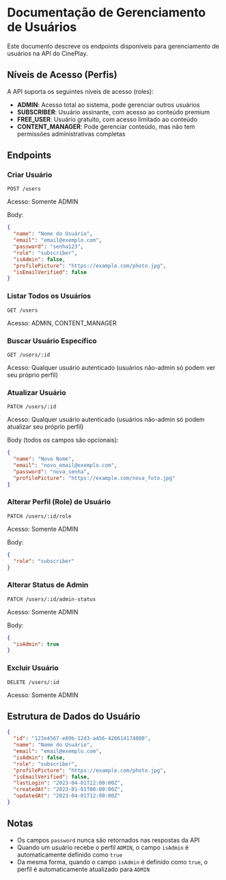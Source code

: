 # Documentação de Gerenciamento de Usuários

Este documento descreve os endpoints disponíveis para gerenciamento de usuários na API do CinePlay.

## Níveis de Acesso (Perfis)

A API suporta os seguintes níveis de acesso (roles):

- **ADMIN**: Acesso total ao sistema, pode gerenciar outros usuários
- **SUBSCRIBER**: Usuário assinante, com acesso ao conteúdo premium
- **FREE_USER**: Usuário gratuito, com acesso limitado ao conteúdo
- **CONTENT_MANAGER**: Pode gerenciar conteúdo, mas não tem permissões administrativas completas

## Endpoints

### Criar Usuário

```
POST /users
```

Acesso: Somente ADMIN

Body:
```json
{
  "name": "Nome do Usuário",
  "email": "email@exemplo.com",
  "password": "senha123",
  "role": "subscriber",
  "isAdmin": false,
  "profilePicture": "https://example.com/photo.jpg",
  "isEmailVerified": false
}
```

### Listar Todos os Usuários

```
GET /users
```

Acesso: ADMIN, CONTENT_MANAGER

### Buscar Usuário Específico

```
GET /users/:id
```

Acesso: Qualquer usuário autenticado (usuários não-admin só podem ver seu próprio perfil)

### Atualizar Usuário

```
PATCH /users/:id
```

Acesso: Qualquer usuário autenticado (usuários não-admin só podem atualizar seu próprio perfil)

Body (todos os campos são opcionais):
```json
{
  "name": "Novo Nome",
  "email": "novo_email@exemplo.com",
  "password": "nova_senha",
  "profilePicture": "https://example.com/nova_foto.jpg"
}
```

### Alterar Perfil (Role) de Usuário

```
PATCH /users/:id/role
```

Acesso: Somente ADMIN

Body:
```json
{
  "role": "subscriber"
}
```

### Alterar Status de Admin

```
PATCH /users/:id/admin-status
```

Acesso: Somente ADMIN

Body:
```json
{
  "isAdmin": true
}
```

### Excluir Usuário

```
DELETE /users/:id
```

Acesso: Somente ADMIN

## Estrutura de Dados do Usuário

```json
{
  "id": "123e4567-e89b-12d3-a456-426614174000",
  "name": "Nome do Usuário",
  "email": "email@exemplo.com",
  "isAdmin": false,
  "role": "subscriber",
  "profilePicture": "https://example.com/photo.jpg",
  "isEmailVerified": false,
  "lastLogin": "2023-04-01T12:00:00Z",
  "createdAt": "2023-01-01T00:00:00Z",
  "updatedAt": "2023-04-01T12:00:00Z"
}
```

## Notas

- Os campos `password` nunca são retornados nas respostas da API
- Quando um usuário recebe o perfil `ADMIN`, o campo `isAdmin` é automaticamente definido como `true`
- Da mesma forma, quando o campo `isAdmin` é definido como `true`, o perfil é automaticamente atualizado para `ADMIN` 